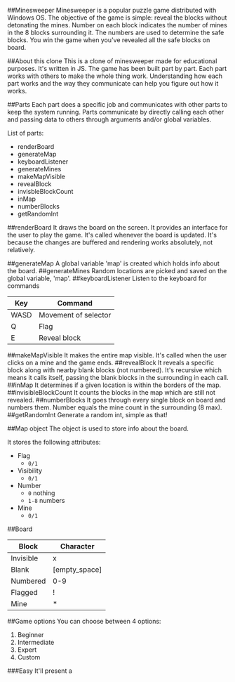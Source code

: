 ##Minesweeper
Minesweeper is a popular puzzle game distributed with Windows OS. The objective of the game is simple: reveal the blocks without detonating the mines. Number on each block indicates the number of mines in the 8 blocks surrounding it. The numbers are used to determine the safe blocks. You win the game when you've revealed all the safe blocks on board.

##About this clone
This is a clone of minesweeper made for educational purposes. It's written in JS. The game has been built part by part. Each part works with others to make the whole thing work. Understanding how each part works and the way they communicate can help you figure out how it works.

##Parts
Each part does a specific job and communicates with other parts to keep the system running. Parts communicate by directly calling each other and passing data to others through arguments and/or global variables.

List of parts:

- renderBoard
- generateMap
- keyboardListener
- generateMines
- makeMapVisible
- revealBlock
- invisbleBlockCount
- inMap
- numberBlocks
- getRandomInt

##renderBoard
It draws the board on the screen. It provides an interface for the user to play the game. It's called whenever the board is updated. It's because the changes are buffered and rendering works absolutely, not relatively.

##generateMap
A global variable 'map' is created which holds info about the board.
##generateMines
Random locations are picked and saved on the global variable, 'map'.
##keyboardListener
Listen to the keyboard for commands

| Key         	| Command     					|
| ---------------|---------------------------------|
| WASD     		| Movement of selector	       	|
| Q     			| Flag					       	|
| E     			| Reveal block			       	|
##makeMapVisible
It makes the entire map visible. It's called when the user clicks on a mine and the game ends.
##revealBlock
It reveals a specific block along with nearby blank blocks (not numbered). It's recursive which means it calls itself, passing the blank blocks in the surrounding in each call.
##inMap
It determines if a given location is within the borders of the map.
##invisibleBlockCount
It counts the blocks in the map which are still not revealed.
##numberBlocks
It goes through every single block on board and numbers them. Number equals the mine count in the surrounding (8 max).
##getRandomInt
Generate a random int, simple as that!

##Map object
The object is used to store info about the board.

It stores the following attributes:

- Flag
	- `0/1`
- Visibility
	- `0/1`
- Number
	- `0` nothing
	- `1-8` numbers 
- Mine
	- `0/1`

##Board

| Block         | Character     			|
| ------------- |-------------------------|
| Invisible     | x			          	|
| Blank         | [empty_space]		  	|
| Numbered      | 0-9					  	|
| Flagged       | !					  	|
| Mine          | *					  	|

##Game options
You can choose between 4 options:

1. Beginner
2. Intermediate
3. Expert
4. Custom

###Easy
It'll present a 